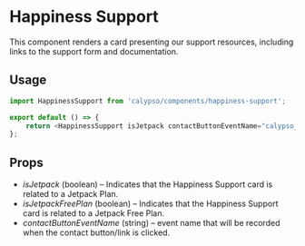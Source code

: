 # Happiness Support

This component renders a card presenting our support resources, including links to the support form and documentation.

## Usage

```js
import HappinessSupport from 'calypso/components/happiness-support';

export default () => {
	return <HappinessSupport isJetpack contactButtonEventName="calypso_chat_button_clicked" />;
};
```

## Props

- _isJetpack_ (boolean) – Indicates that the Happiness Support card is related to a Jetpack Plan.
- _isJetpackFreePlan_ (boolean) – Indicates that the Happiness Support card is related to a Jetpack Free Plan.
- _contactButtonEventName_ (string) – event name that will be recorded when the contact button/link is clicked.
